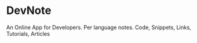 # DevNote

 An Online App for Developers. Per language notes. Code, Snippets, Links, Tutorials, Articles
